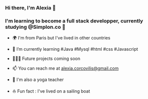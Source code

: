 ### Hi there, I'm Alexia 👋
### I'm learning to become a full stack developper, currently studying @Simplon.co 🚀


- 🌍 I'm from Paris but I've lived in other countries 

- 🌱 I’m currently learning #Java #Mysql #html #css #Javascript 

- 👩🏽‍💻 Future projects coming soon

- 📫 You can reach me at alexia.corcovilis@gmail.com 

- 🧘 I'm also a yoga teacher

- ⛵️ Fun fact : I've lived on a sailing boat 



